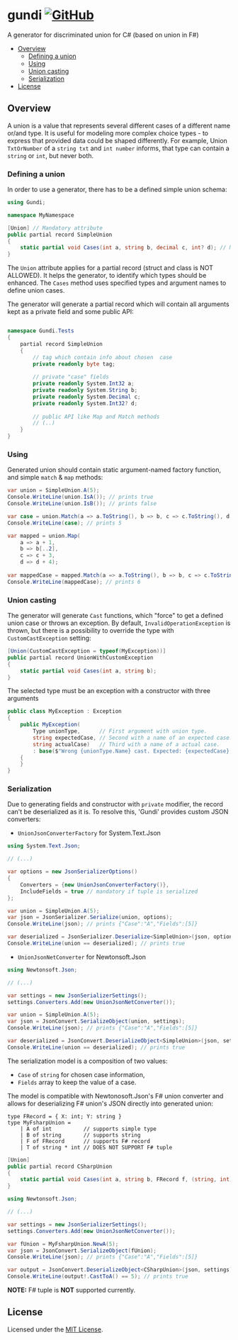 # gundi [![GitHub](https://img.shields.io/github/license/lukaszkrzywizna/gundi)](/LICENSE)

A generator for discriminated union for C# (based on union in F#)

- [Overview](#overview)
    - [Defining a union](#defining-a-union)
    - [Using](#using)
    - [Union casting](#union-casting)
    - [Serialization](#serialization)
- [License](#license)

## Overview

A union is a value that represents several different cases of a different name or/and type. It is useful for modeling
more complex choice types - to express that provided data could be shaped differently. For example, Union `TxtOrNumber`
of a `string txt` and `int number` informs, that type can contain a `string` or `int`, but never both.

### Defining a union

In order to use a generator, there has to be a defined simple union schema:

```csharp
using Gundi;

namespace MyNamespace

[Union] // Mandatory attribute
public partial record SimpleUnion
{
    static partial void Cases(int a, string b, decimal c, int? d); // Mandatory function. `static partial void Cases` is a must-have
}
```

The `Union` attribute applies for a partial record (struct and class is NOT ALLOWED). It helps the generator, to
identify which types should be enhanced. The `Cases` method uses specified types and argument names to define union
cases.

The generator will generate a partial record which will contain all arguments kept as a private field and some public
API:

```csharp

namespace Gundi.Tests
{
    partial record SimpleUnion
    {
        // tag which contain info about chosen  case
        private readonly byte tag;
        
        // private "case" fields
        private readonly System.Int32 a;
        private readonly System.String b;
        private readonly System.Decimal c;
        private readonly System.Int32? d;
        
        // public API like Map and Match methods
        // (..)
    }
}
```

### Using

Generated union should contain static argument-named factory function, and simple `match` & `map` methods:

```csharp
var union = SimpleUnion.A(5);
Console.WriteLine(union.IsA()); // prints true
Console.WriteLine(union.IsB()); // prints false

var case = union.Match(a => a.ToString(), b => b, c => c.ToString(), d => d.ToString());
Console.WriteLine(case); // prints 5

var mapped = union.Map(
    a => a + 1,
    b => b[..2],
    c => c + 3,
    d => d + 4);
    
var mappedCase = mapped.Match(a => a.ToString(), b => b, c => c.ToString(), d => d.ToString());
Console.WriteLine(mappedCase); // prints 6

```

### Union casting

The generator will generate `Cast` functions, which "force" to get a defined union case or throws an exception. By
default, `InvalidOperationException` is thrown, but there is a possibility to override the type
with `CustomCastException` setting:

```csharp
[Union(CustomCastException = typeof(MyException))]
public partial record UnionWithCustomException
{
    static partial void Cases(int a, string b);
}
```

The selected type must be an exception with a constructor with three arguments

```csharp
public class MyException : Exception
{
    public MyException(
        Type unionType,      // First argument with union type.
        string expectedCase, // Second with a name of an expected case.
        string actualCase)   // Third with a name of a actual case.
        : base($"Wrong {unionType.Name} cast. Expected: {expectedCase}, Actual: {actualCase}")
    {
    }
}
```

### Serialization

Due to generating fields and constructor with `private` modifier, the record can't be deserialized as it is. To resolve this, 'Gundi' provides custom JSON converters:

- `UnionJsonConverterFactory` for System.Text.Json

```csharp
using System.Text.Json;

// (...)

var options = new JsonSerializerOptions()
{
    Converters = {new UnionJsonConverterFactory()},
    IncludeFields = true // mandatory if tuple is serialized
};

var union = SimpleUnion.A(5);
var json = JsonSerializer.Serialize(union, options);
Console.WriteLine(json); // prints {"Case":"A","Fields":[5]}

var deserialized = JsonSerializer.Deserialize<SimpleUnion>(json, options);
Console.WriteLine(union == deserialized); // prints true
```

- `UnionJsonNetConverter` for Newtonsoft.Json

```csharp
using Newtonsoft.Json;

// (...)

var settings = new JsonSerializerSettings();
settings.Converters.Add(new UnionJsonNetConverter());

var union = SimpleUnion.A(5);
var json = JsonConvert.SerializeObject(union, settings);
Console.WriteLine(json); // prints {"Case":"A","Fields":[5]}

var deserialized = JsonConvert.DeserializeObject<SimpleUnion>(json, settings);
Console.WriteLine(union == deserialized); // prints true
```

The serialization model is a composition of two values:
- `Case` of `string` for chosen case information,
- `Fields` array to keep the value of a case.

The model is compatible with Newtonosoft.Json's F# union converter and allows for deserializing F# union's JSON directly into generated union:

```f#
type FRecord = { X: int; Y: string }
type MyFsharpUnion =
    | A of int          // supports simple type
    | B of string       // supports string
    | F of FRecord      // supports F# record
    | T of string * int // DOES NOT SUPPORT F# tuple
```

```c#
[Union]
public partial record CSharpUnion
{
    static partial void Cases(int a, string b, FRecord f, (string, int) t);
}
```

```c#
using Newtonsoft.Json;

// (...)

var settings = new JsonSerializerSettings();
settings.Converters.Add(new UnionJsonNetConverter());

var fUnion = MyFsharpUnion.NewA(5);
var json = JsonConvert.SerializeObject(fUnion);
Console.WriteLine(json); // prints {"Case":"A","Fields":[5]}

var output = JsonConvert.DeserializeObject<CSharpUnion>(json, settings);
Console.WriteLine(output!.CastToA() == 5); // prints true
```

**NOTE:** F# tuple is **NOT** supported currently.

## License

Licensed under the [MIT License](LICENSE.txt).
